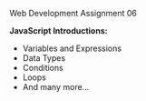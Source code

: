 Web Development Assignment 06

**JavaScript Introductions:**
* Variables and Expressions
* Data Types
* Conditions 
* Loops
* And many more...
